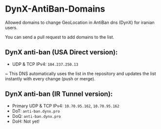 # DynX-AntiBan-Domains
Allowed domains to change GeoLocation in AntiBan dns (DynX) for iranian users.

You can send a pull request to add domains to the list.

## DynX anti-ban (USA Direct version):

- UDP & TCP IPv4: `104.237.250.13`

~ This DNS automatically uses the list in the repository and updates the list instantly with every change (push or merge).

## DynX anti-ban (IR Tunnel version):

- Primary UDP & TCP IPv4: `10.70.95.162`, `10.70.95.162`
- DoT: `anti-ban.dynx.pro`
- DoQ: `anti-ban.dynx.pro`
- DoH: Not yet!
